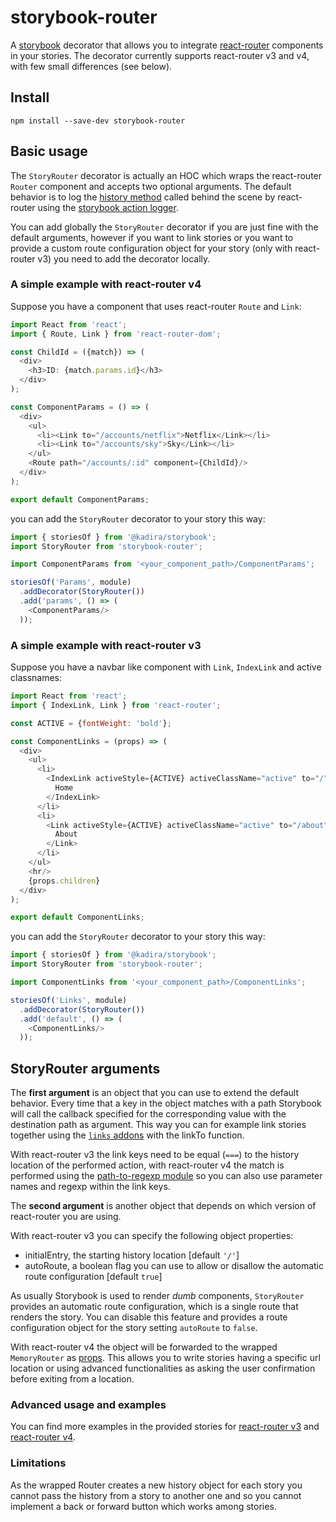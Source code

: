 # storybook-router

A [storybook](https://storybooks.js.org/) decorator that allows you to integrate [react-router](https://reacttraining.com/react-router/) components in your stories. The decorator currently supports react-router v3 and v4, with few small differences (see below).

## Install

    npm install --save-dev storybook-router

## Basic usage
The `StoryRouter` decorator is actually an HOC which wraps the react-router `Router` component and accepts two optional arguments. The default behavior is to log the [history method](https://github.com/ReactTraining/history#navigation) called behind the scene by react-router using the [storybook action logger](https://github.com/storybooks/storybook/tree/master/addons/actions).

You can add globally the `StoryRouter` decorator if you are just fine with the default arguments, however if you want to link stories or you want to provide a custom route configuration object for your story (only with react-router v3) you need to add the decorator locally.

### A simple example with react-router v4

Suppose you have a component that uses react-router `Route` and `Link`:

```js
import React from 'react';
import { Route, Link } from 'react-router-dom';

const ChildId = ({match}) => (
  <div>
    <h3>ID: {match.params.id}</h3>
  </div>
);

const ComponentParams = () => (
  <div>
    <ul>
      <li><Link to="/accounts/netflix">Netflix</Link></li>
      <li><Link to="/accounts/sky">Sky</Link></li>
    </ul>
    <Route path="/accounts/:id" component={ChildId}/>
  </div>
);

export default ComponentParams;
```

you can add the `StoryRouter` decorator to your story this way:

```js
import { storiesOf } from '@kadira/storybook';
import StoryRouter from 'storybook-router';

import ComponentParams from '<your_component_path>/ComponentParams';

storiesOf('Params', module)
  .addDecorator(StoryRouter())
  .add('params', () => (
    <ComponentParams/>
  ));
```

### A simple example with react-router v3

Suppose you have a navbar like component with `Link`, `IndexLink` and active classnames:
```js
import React from 'react';
import { IndexLink, Link } from 'react-router';

const ACTIVE = {fontWeight: 'bold'};

const ComponentLinks = (props) => (
  <div>
    <ul>
      <li>
        <IndexLink activeStyle={ACTIVE} activeClassName="active" to="/">
          Home
        </IndexLink>
      </li>
      <li>
        <Link activeStyle={ACTIVE} activeClassName="active" to="/about">
          About
        </Link>
      </li>
    </ul>
    <hr/>
    {props.children}
  </div>
);

export default ComponentLinks;
```

you can add the `StoryRouter` decorator to your story this way:

```js
import { storiesOf } from '@kadira/storybook';
import StoryRouter from 'storybook-router';

import ComponentLinks from '<your_component_path>/ComponentLinks';

storiesOf('Links', module)
  .addDecorator(StoryRouter())
  .add('default', () => (
    <ComponentLinks/>
  ));
```

## StoryRouter arguments

The **first argument** is an object that you can use to extend the default behavior.
Every time that a key in the object matches with a path Storybook will call the callback specified for the corresponding value with the destination path as argument.
This way you can for example link stories together using the [`links` addons](https://github.com/storybooks/storybook/tree/master/addons/links) with the linkTo function.

With react-router v3 the link keys need to be equal (`===`) to the history location of the performed action, with react-router v4 the match is performed using the [path-to-regexp module](https://www.npmjs.com/package/path-to-regexp) so you can also use parameter names and regexp within the link keys.

The **second argument** is another object that depends on which version of react-router you are using.

With react-router v3 you can specify the following object properties:
 * initialEntry, the starting history location [default `'/'`]
 * autoRoute, a boolean flag you can use to allow or disallow the automatic route configuration [default `true`]

As usually Storybook is used to render _dumb_ components, `StoryRouter` provides an automatic route configuration, which is a single route that renders the story. You can disable this feature and provides a route configuration object for the story setting `autoRoute` to `false`.

With react-router v4 the object will be forwarded to the wrapped `MemoryRouter` as [props](https://reacttraining.com/react-router/web/api/MemoryRouter). This allows you to write stories having a specific url location or using advanced functionalities as asking the user confirmation before exiting from a location.

### Advanced usage and examples
You can find more examples in the provided stories for [react-router v3](https://github.com/gvaldambrini/storybook-router/tree/master/stories/V3) and [react-router v4](https://github.com/gvaldambrini/storybook-router/tree/master/stories/V4).

### Limitations

As the wrapped Router creates a new history object for each story you cannot pass the history from a story to  another one and so you cannot implement a back or forward button which works among stories.
